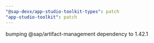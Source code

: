 ```yaml
---
"@sap-devx/app-studio-toolkit-types": patch
"app-studio-toolkit": patch
---
```


bumping @sap/artifact-management dependency to 1.42.1
